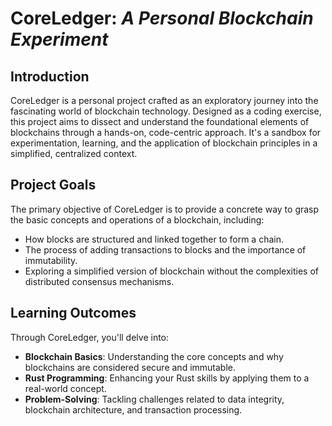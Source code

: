 # CoreLedger: _A Personal Blockchain Experiment_

## Introduction

CoreLedger is a personal project crafted as an exploratory journey into the fascinating world of blockchain technology. Designed as a coding exercise, this project aims to dissect and understand the foundational elements of blockchains through a hands-on, code-centric approach. It's a sandbox for experimentation, learning, and the application of blockchain principles in a simplified, centralized context.

## Project Goals

The primary objective of CoreLedger is to provide a concrete way to grasp the basic concepts and operations of a blockchain, including:

- How blocks are structured and linked together to form a chain.
- The process of adding transactions to blocks and the importance of immutability.
- Exploring a simplified version of blockchain without the complexities of distributed consensus mechanisms.

## Learning Outcomes

Through CoreLedger, you'll delve into:

- **Blockchain Basics**: Understanding the core concepts and why blockchains are considered secure and immutable.
- **Rust Programming**: Enhancing your Rust skills by applying them to a real-world concept.
- **Problem-Solving**: Tackling challenges related to data integrity, blockchain architecture, and transaction processing.
